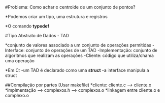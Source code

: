 #Problema: Como achar o centroide de um conjunto de pontos?

*Podemos criar um tipo, uma estrutura e registros

*O comando **typedef** 

#Tipo Abstrato de Dados - TAD

*conjunto de valores associado a um conjunto de operações permitidas
    -Interface: conjunto de operações de um TAD
    -Implementação: conjunto de algoritmos que realizam as operações
    -Cliente: código que utiliza/chama uma operação

*Em C:
    -um TAD é declarado como uma **struct**
    -a interface manipula a struct

##Compilação por partes (Usar makefile)
*cliente: cliente.c --> cliente.o
*implmentação --> complexos.h --> complexos.o
*linkagem entre cliente.o e complexo.o